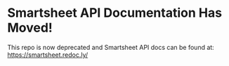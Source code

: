 # Smartsheet API Documentation Has Moved!

This repo is now deprecated and Smartsheet API docs can be found at: https://smartsheet.redoc.ly/
